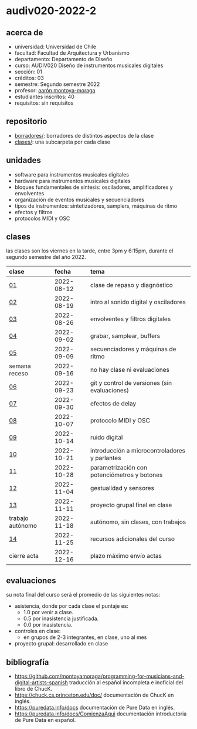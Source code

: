 # audiv020-2022-2

## acerca de

- universidad: Universidad de Chile
- facultad: Facultad de Arquitectura y Urbanismo
- departamento: Departamento de Diseño
- curso: AUDIV020 Diseño de instrumentos musicales digitales
- sección: 01
- créditos: 03
- semestre: Segundo semestre 2022
- profesor: [aarón montoya-moraga](https://montoyamoraga.io)
- estudiantes inscritos: 40
- requisitos: sin requisitos

## repositorio

- [borradores/](./borradores/): borradores de distintos aspectos de la clase
- [clases/](./clases/): una subcarpeta por cada clase

## unidades

- software para instrumentos musicales digitales
- hardware para instrumentos musicales digitales
- bloques fundamentales de síntesis: osciladores, amplificadores y envolventes
- organización de eventos musicales y secuenciadores
- tipos de instrumentos: sintetizadores, samplers, máquinas de ritmo
- efectos y filtros
- protocolos MIDI y OSC

## clases

las clases son los viernes en la tarde, entre 3pm y 6:15pm, durante el segundo semestre del año 2022.

| clase                  | fecha      | tema                                          |
| :--------------------- | :--------- | :-------------------------------------------- |
| [01](clases/clase-01/) | 2022-08-12 | clase de repaso y diagnóstico                 |
| [02](clases/clase-02/) | 2022-08-19 | intro al sonido digital y osciladores         |
| [03](clases/clase-03/) | 2022-08-26 | envolventes y filtros digitales               |
| [04](clases/clase-04/) | 2022-09-02 | grabar, samplear, buffers                     |
| [05](clases/clase-05/) | 2022-09-09 | secuenciadores y máquinas de ritmo            |
| semana receso          | 2022-09-16 | no hay clase ni evaluaciones                  |
| [06](clases/clase-06/) | 2022-09-23 | git y control de versiones (sin evaluaciones) |
| [07](clases/clase-07/) | 2022-09-30 | efectos de delay                              |
| [08](clases/clase-08/) | 2022-10-07 | protocolo MIDI y OSC                          |
| [09](clases/clase-09/) | 2022-10-14 | ruido digital                                 |
| [10](clases/clase-10/) | 2022-10-21 | introducción a microcontroladores y parlantes |
| [11](clases/clase-11/) | 2022-10-28 | parametrización con potenciómetros y botones  |
| [12](clases/clase-12/) | 2022-11-04 | gestualidad y sensores                        |
| [13](clases/clase-13/) | 2022-11-11 | proyecto grupal final en clase                |
| trabajo autónomo       | 2022-11-18 | autónomo, sin clases, con trabajos            |
| [14](clases/clase-14/) | 2022-11-25 | recursos adicionales del curso                |
| cierre acta            | 2022-12-16 | plazo máximo envío actas                      |

## evaluaciones

su nota final del curso será el promedio de las siguientes notas:

- asistencia, donde por cada clase el puntaje es:
  - 1.0 por venir a clase.
  - 0.5 por inasistencia justificada.
  - 0.0 por inasistencia.
- controles en clase:
  - en grupos de 2-3 integrantes, en clase, uno al mes
- proyecto grupal: desarrollado en clase

## bibliografía

- https://github.com/montoyamoraga/programming-for-musicians-and-digital-artists-spanish traducción al español incompleta e inoficial del libro de ChucK.
- https://chuck.cs.princeton.edu/doc/ documentación de ChucK en inglés.
- https://puredata.info/docs documentación de Pure Data en inglés.
- https://puredata.info/docs/ComienzaAqui documentación introductoria de Pure Data en español.
